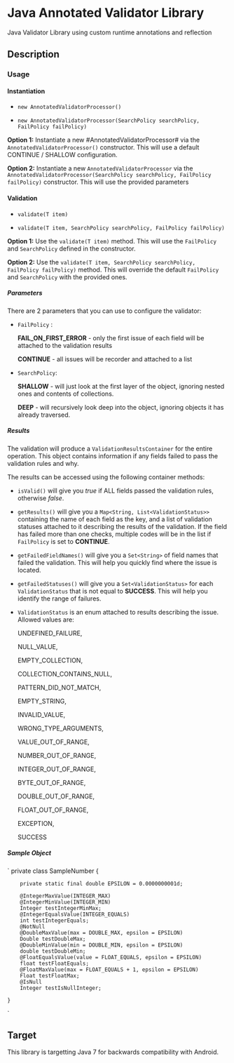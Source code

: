 # Java Annotated Validator Library
Java Validator Library using custom runtime annotations and reflection

## Description

### Usage

#### Instantiation
- `new AnnotatedValidatorProcessor()`

- `new AnnotatedValidatorProcessor(SearchPolicy searchPolicy, FailPolicy failPolicy)`

**Option 1:** Instantiate a new #AnnotatedValidatorProcessor# via the `AnnotatedValidatorProcessor()` constructor. 
This will use a default CONTINUE / SHALLOW configuration.

**Option 2:** Instantiate a new `AnnotatedValidatorProcessor` via the `AnnotatedValidatorProcessor(SearchPolicy searchPolicy, FailPolicy failPolicy)` constructor.
This will use the provided parameters 

#### Validation
- `validate(T item)`

- `validate(T item, SearchPolicy searchPolicy, FailPolicy failPolicy)`

**Option 1:** Use the `validate(T item)` method. 
This will use the `FailPolicy` and `SearchPolicy` defined in the constructor.

**Option 2:** Use the `validate(T item, SearchPolicy searchPolicy, FailPolicy failPolicy)` method.
This will override the default `FailPolicy` and `SearchPolicy` with the provided ones.

##### Parameters
There are 2 parameters that you can use to configure the validator:
- `FailPolicy` :

    **FAIL_ON_FIRST_ERROR** - only the first issue of each field will be attached to the validation results
    
    **CONTINUE** - all issues will be recorder and attached to a list
    
- `SearchPolicy`: 

    **SHALLOW** - will just look at the first layer of the object, ignoring nested ones and contents of collections.
    
    **DEEP** - will recursively look deep into the object, ignoring objects it has already traversed.

##### Results
The validation will produce a `ValidationResultsContainer` for the entire operation. This object contains information if any fields failed to pass the validation rules and why.

The results can be accessed using the following container methods: 

- `isValid()` will give you *true* if ALL fields passed the validation rules, otherwise *false*.

- `getResults()` will give you a `Map<String, List<ValidationStatus>>` containing the name of each field as the key, and a list of validation statuses attached to it describing the results of the validation. If the field has failed more than one checks, multiple codes will be in the list if `FailPolicy` is set to **CONTINUE**.

- `getFailedFieldNames()` will give you a `Set<String>` of field names that failed the validation. This will help you quickly find where the issue is located.

- `getFailedStatuses()` will give you a `Set<ValidationStatus>` for each `ValidationStatus` that is not equal to **SUCCESS**. This will help you identify the range of failures.

- `ValidationStatus` is an enum attached to results describing the issue. Allowed values are:
    
    UNDEFINED_FAILURE,
    
    NULL_VALUE,
    
    EMPTY_COLLECTION,
    
    COLLECTION_CONTAINS_NULL,
    
    PATTERN_DID_NOT_MATCH,
    
    EMPTY_STRING,
    
    INVALID_VALUE,
    
    WRONG_TYPE_ARGUMENTS,
    
    VALUE_OUT_OF_RANGE,
    
    NUMBER_OUT_OF_RANGE,
    
    INTEGER_OUT_OF_RANGE,
    
    BYTE_OUT_OF_RANGE,
    
    DOUBLE_OUT_OF_RANGE,
    
    FLOAT_OUT_OF_RANGE,
    
    EXCEPTION,
    
    SUCCESS

##### Sample Object

`
private class SampleNumber {

        private static final double EPSILON = 0.0000000001d;

        @IntegerMaxValue(INTEGER_MAX)
        @IntegerMinValue(INTEGER_MIN)
        Integer testIntegerMinMax;
        @IntegerEqualsValue(INTEGER_EQUALS)
        int testIntegerEquals;
        @NotNull
        @DoubleMaxValue(max = DOUBLE_MAX, epsilon = EPSILON)
        Double testDoubleMax;
        @DoubleMinValue(min = DOUBLE_MIN, epsilon = EPSILON)
        double testDoubleMin;
        @FloatEqualsValue(value = FLOAT_EQUALS, epsilon = EPSILON)
        float testFloatEquals;
        @FloatMaxValue(max = FLOAT_EQUALS + 1, epsilon = EPSILON)
        Float testFloatMax;
        @IsNull
        Integer testIsNullInteger;

    }
`


## Target
This library is targetting Java 7 for backwards compatibility with Android.
